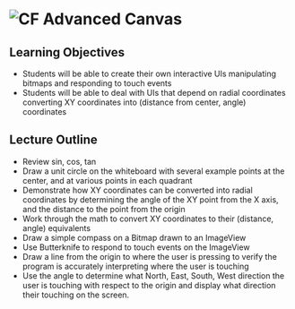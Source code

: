 # ![CF](http://i.imgur.com/7v5ASc8.png) Advanced Canvas


## Learning Objectives
* Students will be able to create their own interactive UIs manipulating
  bitmaps and responding to touch events
* Students will be able to deal with UIs that depend on radial coordinates
  converting XY coordinates into (distance from center, angle) coordinates

## Lecture Outline
* Review sin, cos, tan
* Draw a unit circle on the whiteboard with several example points at the
  center, and at various points in each quadrant
* Demonstrate how XY coordinates can be converted into radial coordinates
  by determining the angle of the XY point from the X axis, and the distance
  to the point from the origin
* Work through the math to convert XY coordinates to their (distance, angle)
  equivalents
* Draw a simple compass on a Bitmap drawn to an ImageView
* Use Butterknife to respond to touch events on the ImageView
* Draw a line from the origin to where the user is pressing to verify the
  program is accurately interpreting where the user is touching
* Use the angle to determine what North, East, South, West direction the user
  is touching with respect to the origin and display what direction their
  touching on the screen.
  
